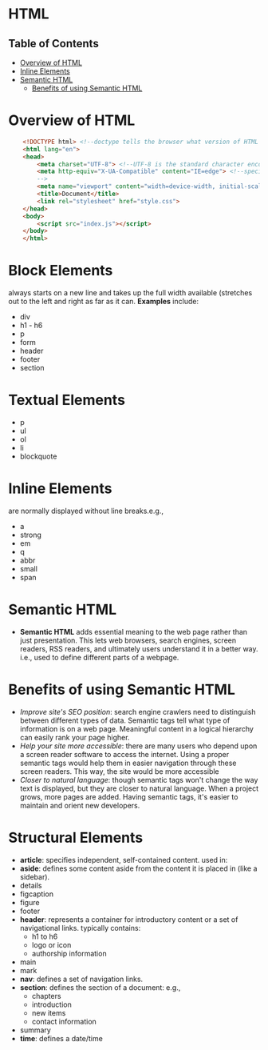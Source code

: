 # HTML

## Table of Contents
- [Overview of HTML](#Overview-of-HTML)
- [Inline Elements](#Inline-Elements)
- [Semantic HTML](#Semantic-HTML)
    - [Benefits of using Semantic HTML](#Benefits-of-using-Semantic-HTML)

# Overview of HTML
```html
    <!DOCTYPE html> <!--doctype tells the browser what version of HTML the page is written in.-->
    <html lang="en">
    <head>
        <meta charset="UTF-8"> <!--UTF-8 is the standard character encoding-->
        <meta http-equiv="X-UA-Compatible" content="IE=edge"> <!--specifies the document mode for Internet Explorer. IE=edge is the highest supported mode.
        -->
        <meta name="viewport" content="width=device-width, initial-scale=1.0"> <!--This tag renders the width of the page to the width of the device's screen size.-->
        <title>Document</title>
        <link rel="stylesheet" href="style.css">
    </head>
    <body>
        <script src="index.js"></script>
    </body>
    </html>
```
# Block Elements
always starts on a new line and takes up the full width available (stretches out to the left and right as far as it can. __Examples__ include:
* div
* h1 - h6
* p
* form
* header
* footer
* section

# Textual Elements
* p
* ul
* ol
* li
* blockquote

# Inline Elements
are normally displayed without line breaks.e.g.,
* a
* strong
* em
* q
* abbr
* small
* span

# Semantic HTML
* __Semantic HTML__ adds essential meaning to the web page rather than just presentation. This lets web browsers, search engines, screen readers, RSS readers, and ultimately users understand it in a better way. i.e., used to define different parts of a webpage.

# Benefits of using Semantic HTML
* _Improve site's SEO position_:  search engine crawlers need to distinguish between different types of data. Semantic tags tell what type of information is on a web page. Meaningful content in a logical hierarchy can easily rank your page higher.
* _Help your site more accessible_: there are many users who depend upon a screen reader software to access the internet. Using a proper semantic tags would help them in easier navigation through these screen readers. This way, the site would be more accessible
* _Closer to natural language_: though semantic tags won't change the way text is displayed, but they are closer to natural language. When a project grows, more pages are added. Having semantic tags, it's easier to maintain and orient new developers.

# Structural Elements
* __article__: specifies independent, self-contained content. used in:
* __aside__: defines some content aside from the content it is placed in (like a sidebar).
* details
* figcaption
* figure
* footer
* __header__: represents a container for introductory content or a set of navigational links. typically contains:
    - h1 to h6
    - logo or icon
    - authorship information
* main
* mark
* __nav__: defines a set of navigation links.
* __section__: defines the section of a document: e.g.,
    - chapters
    - introduction
    - new items
    - contact information
* summary
* __time__: defines a date/time
